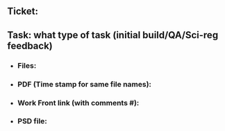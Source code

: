 ## Ticket: #


## Task: what type of task (initial build/QA/Sci-reg feedback)


- ### Files:

- ### PDF (Time stamp for same file names):

- ### Work Front link (with comments #):

- ### PSD file:
